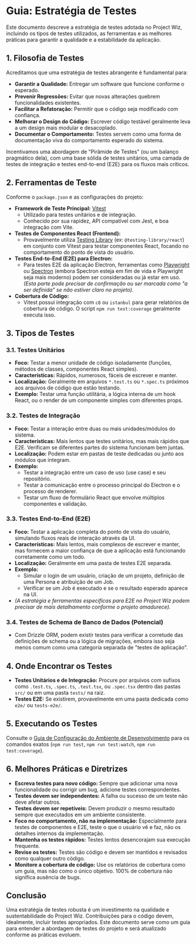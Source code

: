 # Guia: Estratégia de Testes

Este documento descreve a estratégia de testes adotada no Project Wiz, incluindo os tipos de testes utilizados, as ferramentas e as melhores práticas para garantir a qualidade e a estabilidade da aplicação.

## 1. Filosofia de Testes

Acreditamos que uma estratégia de testes abrangente é fundamental para:

*   **Garantir a Qualidade:** Entregar um software que funcione conforme o esperado.
*   **Prevenir Regressões:** Evitar que novas alterações quebrem funcionalidades existentes.
*   **Facilitar a Refatoração:** Permitir que o código seja modificado com confiança.
*   **Melhorar o Design do Código:** Escrever código testável geralmente leva a um design mais modular e desacoplado.
*   **Documentar o Comportamento:** Testes servem como uma forma de documentação viva do comportamento esperado do sistema.

Incentivamos uma abordagem de "Pirâmide de Testes" (ou um balanço pragmático dela), com uma base sólida de testes unitários, uma camada de testes de integração e testes end-to-end (E2E) para os fluxos mais críticos.

## 2. Ferramentas de Teste

Conforme o `package.json` e as configurações do projeto:

*   **Framework de Teste Principal:** [Vitest](https://vitest.dev/)
    *   Utilizado para testes unitários e de integração.
    *   Conhecido por sua rapidez, API compatível com Jest, e boa integração com Vite.
*   **Testes de Componentes React (Frontend):**
    *   Provavelmente utiliza [Testing Library](https://testing-library.com/docs/react-testing-library/intro/) (ex: `@testing-library/react`) em conjunto com Vitest para testar componentes React, focando no comportamento do ponto de vista do usuário.
*   **Testes End-to-End (E2E) para Electron:**
    *   Para testes E2E da aplicação Electron, ferramentas como [Playwright](https://playwright.dev/) ou [Spectron](https://www.electronjs.org/pt/docs/latest/tutorial/testing-spectron) (embora Spectron esteja em fim de vida e Playwright seja mais moderno) podem ser consideradas ou já estar em uso. *(Esta parte pode precisar de confirmação ou ser marcada como "a ser definida" se não estiver claro no projeto).*
*   **Cobertura de Código:**
    *   Vitest possui integração com `c8` ou `istanbul` para gerar relatórios de cobertura de código. O script `npm run test:coverage` geralmente executa isso.

## 3. Tipos de Testes

### 3.1. Testes Unitários

*   **Foco:** Testar a menor unidade de código isoladamente (funções, métodos de classes, componentes React simples).
*   **Características:** Rápidos, numerosos, fáceis de escrever e manter.
*   **Localização:** Geralmente em arquivos `*.test.ts` ou `*.spec.ts` próximos aos arquivos de código que estão testando.
*   **Exemplo:** Testar uma função utilitária, a lógica interna de um hook React, ou o render de um componente simples com diferentes props.

### 3.2. Testes de Integração

*   **Foco:** Testar a interação entre duas ou mais unidades/módulos do sistema.
*   **Características:** Mais lentos que testes unitários, mas mais rápidos que E2E. Verificam se diferentes partes do sistema funcionam bem juntas.
*   **Localização:** Podem estar em pastas de teste dedicadas ou junto aos módulos que integram.
*   **Exemplo:**
    *   Testar a integração entre um caso de uso (use case) e seu repositório.
    *   Testar a comunicação entre o processo principal do Electron e o processo de renderer.
    *   Testar um fluxo de formulário React que envolve múltiplos componentes e validação.

### 3.3. Testes End-to-End (E2E)

*   **Foco:** Testar a aplicação completa do ponto de vista do usuário, simulando fluxos reais de interação através da UI.
*   **Características:** Mais lentos, mais complexos de escrever e manter, mas fornecem a maior confiança de que a aplicação está funcionando corretamente como um todo.
*   **Localização:** Geralmente em uma pasta de testes E2E separada.
*   **Exemplo:**
    *   Simular o login de um usuário, criação de um projeto, definição de uma Persona e atribuição de um Job.
    *   Verificar se um Job é executado e se o resultado esperado aparece na UI.
*   *(A estratégia e ferramentas específicas para E2E no Project Wiz podem precisar de mais detalhamento conforme o projeto amadurece).*

### 3.4. Testes de Schema de Banco de Dados (Potencial)

*   Com Drizzle ORM, podem existir testes para verificar a corretude das definições de schema ou a lógica de migrações, embora isso seja menos comum como uma categoria separada de "testes de aplicação".

## 4. Onde Encontrar os Testes

*   **Testes Unitários e de Integração:** Procure por arquivos com sufixos como `.test.ts`, `.spec.ts`, `.test.tsx`, ou `.spec.tsx` dentro das pastas `src/` ou em uma pasta `tests/` na raiz.
*   **Testes E2E:** Se existirem, provavelmente em uma pasta dedicada como `e2e/` ou `tests-e2e/`.

## 5. Executando os Testes

Consulte o [Guia de Configuração do Ambiente de Desenvolvimento](./01-development-setup.md#8-executando-testes) para os comandos exatos (`npm run test`, `npm run test:watch`, `npm run test:coverage`).

## 6. Melhores Práticas e Diretrizes

*   **Escreva testes para novo código:** Sempre que adicionar uma nova funcionalidade ou corrigir um bug, adicione testes correspondentes.
*   **Testes devem ser independentes:** A falha ou sucesso de um teste não deve afetar outros.
*   **Testes devem ser repetíveis:** Devem produzir o mesmo resultado sempre que executados em um ambiente consistente.
*   **Foco no comportamento, não na implementação:** Especialmente para testes de componentes e E2E, teste o que o usuário vê e faz, não os detalhes internos da implementação.
*   **Mantenha os testes rápidos:** Testes lentos desencorajam sua execução frequente.
*   **Revise os testes:** Testes são código e devem ser mantidos e revisados como qualquer outro código.
*   **Monitore a cobertura de código:** Use os relatórios de cobertura como um guia, mas não como o único objetivo. 100% de cobertura não significa ausência de bugs.

## Conclusão

Uma estratégia de testes robusta é um investimento na qualidade e sustentabilidade do Project Wiz. Contribuições para o código devem, idealmente, incluir testes apropriados. Este documento serve como um guia para entender a abordagem de testes do projeto e será atualizado conforme as práticas evoluem.
